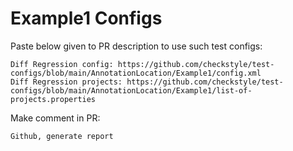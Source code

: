 # Example1 Configs
Paste below given to PR description to use such test configs:
```
Diff Regression config: https://github.com/checkstyle/test-configs/blob/main/AnnotationLocation/Example1/config.xml
Diff Regression projects: https://github.com/checkstyle/test-configs/blob/main/AnnotationLocation/Example1/list-of-projects.properties
```
Make comment in PR:
```
Github, generate report
```
